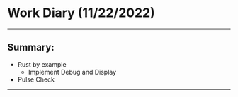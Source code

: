# Work Diary (11/22/2022)

---
## Summary:

* Rust by example
    - Implement Debug and Display
* Pulse Check
---